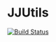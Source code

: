 # JJUtils

[![Build Status](https://github.com/JakobJuergrens/JJUtils.jl/actions/workflows/CI.yml/badge.svg?branch=main)](https://github.com/JakobJuergrens/JJUtils.jl/actions/workflows/CI.yml?query=branch%3Amain)
